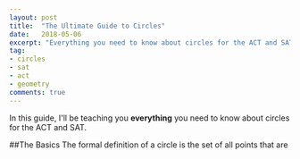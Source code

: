 ```yaml
---
layout: post
title:  "The Ultimate Guide to Circles"
date:   2018-05-06
excerpt: "Everything you need to know about circles for the ACT and SAT"
tag:
- circles 
- sat
- act
- geometry
comments: true
---
```


In this guide, I'll be teaching you **everything** you need to know about circles for the ACT and SAT.

##The Basics
The formal definition of a circle is the set of all points that are 
